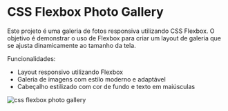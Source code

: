 # CSS Flexbox Photo Gallery

Este projeto é uma galeria de fotos responsiva utilizando CSS Flexbox. O objetivo é demonstrar o uso de Flexbox para criar um layout de galeria que se ajusta dinamicamente ao tamanho da tela.

Funcionalidades:

- Layout responsivo utilizando Flexbox
- Galeria de imagens com estilo moderno e adaptável
- Cabeçalho estilizado com cor de fundo e texto em maiúsculas

![css flexbox photo gallery](https://github.com/user-attachments/assets/d361f1cd-097c-43f8-abaf-c5f3911f94b6)

